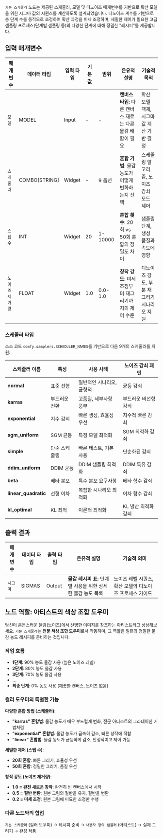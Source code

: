 `기본 스케줄러` 노드는 제공된 스케줄러, 모델 및 디노이즈 매개변수를 기반으로 확산 모델을 위한 시그마 값의 시퀀스를 계산하도록 설계되었습니다. 디노이즈 계수를 기반으로 총 단계 수를 동적으로 조정하여 확산 과정을 미세 조정하며, 세밀한 제어가 필요한 고급 샘플링 프로세스(단계별 샘플링 등)의 다양한 단계에 대해 정밀한 "레시피"를 제공합니다.

## 입력 매개변수

| 매개변수    | 데이터 타입    | 입력 타입 | 기본값 | 범위     | 은유적 설명                    | 기술적 목적                      |
| --------- | ----------- | ------- | ---- | ------- | --------------------------- | ------------------------------ |
| `모델`      | MODEL         | Input    | -     | -       | **캔버스 타입**: 다른 캔버스 재료는 다른 물감 배합이 필요 | 확산 모델 객체, 시그마 값 계산 기반 결정 |
| `스케줄러`  | COMBO[STRING] | Widget   | -     | 9 옵션   | **혼합 기법**: 물감 농도가 어떻게 변화하는지 선택 | 스케줄링 알고리즘, 노이즈 감쇠 모드 제어 |
| `스텝 수`   | INT           | Widget   | 20    | 1-10000 | **혼합 횟수**: 20회 vs 50회 혼합의 정밀도 차이 | 샘플링 단계, 생성 품질과 속도에 영향 |
| `노이즈 제거량` | FLOAT         | Widget   | 1.0   | 0.0-1.0 | **창작 강도**: 미세 조정부터 재그리기까지의 제어 수준 | 디노이즈 강도, 부분 재그리기 시나리오 지원 |

### 스케줄러 타입

소스 코드 `comfy.samplers.SCHEDULER_NAMES`를 기반으로 다음 9개의 스케줄러를 지원:

| 스케줄러 이름           | 특성            | 사용 사례                 | 노이즈 감쇠 패턴     |
| -------------------- | ------------- | ----------------------- | ---------------- |
| **normal**           | 표준 선형       | 일반적인 시나리오, 균형적      | 균등 감쇠          |
| **karras**           | 부드러운 전환    | 고품질, 세부사항 풍부         | 부드러운 비선형 감쇠   |
| **exponential**      | 지수 감쇠       | 빠른 생성, 효율성 우선        | 지수적 빠른 감쇠     |
| **sgm_uniform**      | SGM 균등      | 특정 모델 최적화              | SGM 최적화 감쇠     |
| **simple**           | 단순 스케줄링   | 빠른 테스트, 기본 사용         | 단순화된 감쇠        |
| **ddim_uniform**     | DDIM 균등     | DDIM 샘플링 최적화           | DDIM 특유 감쇠      |
| **beta**             | 베타 분포      | 특수 분포 요구사항            | 베타 함수 감쇠       |
| **linear_quadratic** | 선형 이차      | 복잡한 시나리오 최적화         | 이차 함수 감쇠       |
| **kl_optimal**       | KL 최적       | 이론적 최적화                | KL 발산 최적화 감쇠  |

## 출력 결과

| 매개변수   | 데이터 타입  | 출력 타입  | 은유적 설명                   | 기술적 의미                        |
| ------- | ---------- | -------- | -------------------------- | --------------------------------- |
| `시그마` | SIGMAS     | Output   | **물감 레시피 표**: 단계별 사용을 위한 상세한 물감 농도 목록 | 노이즈 레벨 시퀀스, 확산 모델의 디노이즈 프로세스 가이드 |


## 노드 역할: 아티스트의 색상 조합 도우미

당신이 혼돈스러운 물감(노이즈)에서 선명한 이미지를 창조하는 아티스트라고 상상해보세요. `기본 스케줄러`는 **전문 색상 조합 도우미**로서 작동하며, 그 역할은 일련의 정밀한 물감 농도 레시피를 준비하는 것입니다:

### 작업 흐름
- **1단계**: 90% 농도 물감 사용 (높은 노이즈 레벨)
- **2단계**: 80% 농도 물감 사용  
- **3단계**: 70% 농도 물감 사용
- **...**
- **최종 단계**: 0% 농도 사용 (깨끗한 캔버스, 노이즈 없음)

### 컬러 도우미의 특별한 기능

**다양한 혼합 방법 (스케줄러)**:
- **"karras" 혼합법**: 물감 농도가 매우 부드럽게 변화, 전문 아티스트의 그라데이션 기법처럼
- **"exponential" 혼합법**: 물감 농도가 급속히 감소, 빠른 창작에 적합
- **"linear" 혼합법**: 물감 농도가 균등하게 감소, 안정적이고 제어 가능

**세밀한 제어 (스텝 수)**:
- **20회 혼합**: 빠른 그리기, 효율성 우선
- **50회 혼합**: 정밀한 그리기, 품질 우선

**창작 강도 (노이즈 제거량)**:
- **1.0 = 완전 새로운 창작**: 완전히 빈 캔버스에서 시작
- **0.5 = 절반 변환**: 원본 그림의 절반을 유지, 절반을 변환
- **0.2 = 미세 조정**: 원본 그림에 미묘한 조정만 수행

### 다른 노드와의 협업
`기본 스케줄러` (컬러 도우미) → 레시피 준비 → `사용자 정의 샘플러` (아티스트) → 실제 그리기 → 완성 작품